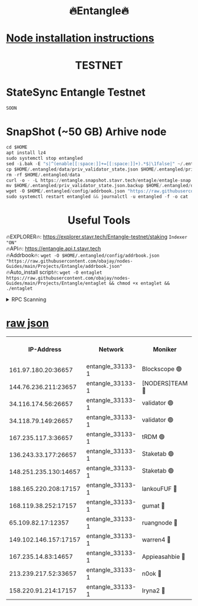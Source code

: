 <h1 align="center"> 🔥Entangle🔥</h1>

[Node installation instructions](https://github.com/obajay/nodes-Guides/tree/main/Projects/Entangle)
=

<h1 align="center"> TESTNET</h1>

# StateSync Entangle Testnet
```python
SOON
```
# SnapShot (~50 GB) Arhive node
```python
cd $HOME
apt install lz4
sudo systemctl stop entangled
sed -i.bak -E "s|^(enable[[:space:]]+=[[:space:]]+).*$|\1false|" ~/.entangled/config/config.toml
cp $HOME/.entangled/data/priv_validator_state.json $HOME/.entangled/priv_validator_state.json.backup
rm -rf $HOME/.entangled/data
curl -o - -L https://entangle.snapshot.stavr.tech/entagle/entagle-snap.tar.lz4 | lz4 -c -d - | tar -x -C $HOME/.entangled --strip-components 2
mv $HOME/.entangled/priv_validator_state.json.backup $HOME/.entangled/data/priv_validator_state.json
wget -O $HOME/.entangled/config/addrbook.json "https://raw.githubusercontent.com/obajay/nodes-Guides/main/Projects/Entangle/addrbook.json"
sudo systemctl restart entangled && journalctl -u entangled -f -o cat
```
 <h1 align="center"> Useful Tools</h1>
 
🔥EXPLORER🔥: https://explorer.stavr.tech/Entangle-testnet/staking        `Indexer "ON"` \
🔥API🔥:      https://entangle.api.t.stavr.tech \
🔥Addrbook🔥: ```wget -O $HOME/.entangled/config/addrbook.json "https://raw.githubusercontent.com/obajay/nodes-Guides/main/Projects/Entangle/addrbook.json"``` \
🔥Auto_install script🔥:  `wget -O entaglet https://raw.githubusercontent.com/obajay/nodes-Guides/main/Projects/Entangle/entaglet && chmod +x entaglet && ./entaglet`


<details>
<summary>RPC Scanning</summary>

<h2 align="center"> We scan nodes in real time every 4 hours. And we provide the final result of RPC endpoints.
We cannot influence the operation of these nodes in any way. </h2>


```python
If Voting Power is higher than 0 --> then the Node is a validator of the network and may be subject to attack and be a potential threat to the chain.
```
```python
We marked such validators with a red symbol
```

</details>

[raw json](https://rpc-check.entangt.stavr.tech/entangt/rpc-entangt-result.json)
=


<table><tr><th>IP-Address</th><th>Network</th><th>Moniker</th><th>Latest Block Height</th><th>Earliest Block Height</th><th>Catching Up</th><th>Tx Index</th><th>Voting Power</th><th>Scan Time</th></tr><tr><td>161.97.180.20:36657</td><td>entangle_33133-1</td><td>Blockscope 🟢</td><td>1828290</td><td>1</td><td>False</td><td>off</td><td>0</td><td>2024-01-23T20:37:39.933795569UTC</td></tr><tr><td>144.76.236.211:23657</td><td>entangle_33133-1</td><td>[NODERS]TEAM 🔴</td><td>1828292</td><td>1</td><td>False</td><td>off</td><td>27049800500000000</td><td>2024-01-23T20:37:52.026301717UTC</td></tr><tr><td>34.116.174.56:26657</td><td>entangle_33133-1</td><td>validator 🟢</td><td>1828293</td><td>1</td><td>False</td><td>on</td><td>0</td><td>2024-01-23T20:37:56.844624940UTC</td></tr><tr><td>34.118.79.149:26657</td><td>entangle_33133-1</td><td>validator 🟢</td><td>1828293</td><td>1</td><td>False</td><td>on</td><td>0</td><td>2024-01-23T20:37:59.821824251UTC</td></tr><tr><td>167.235.117.3:36657</td><td>entangle_33133-1</td><td>tRDM 🟢</td><td>1828293</td><td>1</td><td>False</td><td>on</td><td>0</td><td>2024-01-23T20:38:00.914583270UTC</td></tr><tr><td>136.243.33.177:26657</td><td>entangle_33133-1</td><td>Staketab 🟢</td><td>1828292</td><td>660001</td><td>False</td><td>on</td><td>0</td><td>2024-01-23T20:37:54.332790879UTC</td></tr><tr><td>148.251.235.130:14657</td><td>entangle_33133-1</td><td>Staketab 🟢</td><td>1828290</td><td>660801</td><td>False</td><td>on</td><td>0</td><td>2024-01-23T20:37:39.539737153UTC</td></tr><tr><td>188.165.220.208:17157</td><td>entangle_33133-1</td><td>lankouFUF 🔴</td><td>1828291</td><td>725001</td><td>False</td><td>on</td><td>283923891990001</td><td>2024-01-23T20:37:45.173278537UTC</td></tr><tr><td>168.119.38.252:17157</td><td>entangle_33133-1</td><td>gumat 🔴</td><td>1828291</td><td>962001</td><td>False</td><td>on</td><td>310893412878335</td><td>2024-01-23T20:37:44.798589472UTC</td></tr><tr><td>65.109.82.17:12357</td><td>entangle_33133-1</td><td>ruangnode 🔴</td><td>1828290</td><td>1312001</td><td>False</td><td>off</td><td>404902952126277</td><td>2024-01-23T20:37:40.394906056UTC</td></tr><tr><td>149.102.146.157:17157</td><td>entangle_33133-1</td><td>warren4 🔴</td><td>1828292</td><td>1436001</td><td>False</td><td>on</td><td>484417023854259</td><td>2024-01-23T20:37:51.787622996UTC</td></tr><tr><td>167.235.14.83:14657</td><td>entangle_33133-1</td><td>Appieasahbie 🔴</td><td>1828293</td><td>1716001</td><td>False</td><td>on</td><td>44123221801989996</td><td>2024-01-23T20:38:00.519546651UTC</td></tr><tr><td>213.239.217.52:33657</td><td>entangle_33133-1</td><td>n0ok 🔴</td><td>1828293</td><td>1728293</td><td>False</td><td>off</td><td>46574392273662988</td><td>2024-01-23T20:37:57.132722254UTC</td></tr><tr><td>158.220.91.214:17157</td><td>entangle_33133-1</td><td>Iryna2 🔴</td><td>1828293</td><td>1822001</td><td>False</td><td>on</td><td>298287408343724</td><td>2024-01-23T20:38:00.200074390UTC</td></tr></table>

